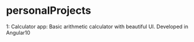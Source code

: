 # personalProjects
1: Calculator app:
  Basic arithmetic calculator with beautiful UI. Developed in Angular10

